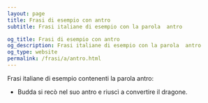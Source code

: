 ```yaml
---
layout: page
title: Frasi di esempio con antro 
subtitle: Frasi italiane di esempio con la parola  antro

og_title: Frasi di esempio con antro 
og_description: Frasi italiane di esempio con la parola  antro
og_type: website
permalink: /frasi/a/antro.html
---
```


Frasi italiane di esempio contenenti la parola antro:


- Budda si recò nel suo antro e riuscì a convertire il dragone.
